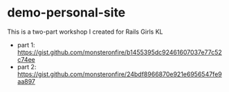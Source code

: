 # demo-personal-site

This is a two-part workshop I created for Rails Girls KL

- part 1: https://gist.github.com/monsteronfire/b1455395dc92461607037e77c52c74ee
- part 2: https://gist.github.com/monsteronfire/24bdf8966870e921e6956547fe9aa897

